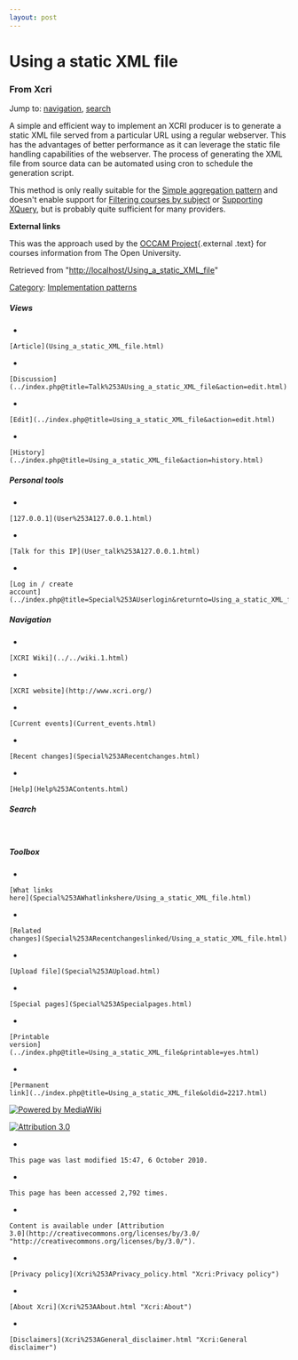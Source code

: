 ```yaml
---
layout: post
---
```








Using a static XML file 
=======================













### From Xcri 







Jump to: [navigation](Using_a_static_XML_file.html#column-one),
[search](Using_a_static_XML_file.html#searchInput)



A simple and efficient way to implement an XCRI producer is to generate
a static XML file served from a particular URL using a regular
webserver. This has the advantages of better performance as it can
leverage the static file handling capabilities of the webserver. The
process of generating the XML file from source data can be automated
using cron to schedule the generation script.

This method is only really suitable for the [Simple aggregation
pattern](Simple_aggregation_pattern.html "Simple aggregation pattern")
and doesn't enable support for [Filtering courses by
subject](Filtering_courses_by_subject.html "Filtering courses by subject")
or [Supporting XQuery](Supporting_XQuery.html "Supporting XQuery"), but
is probably quite sufficient for many providers.

**External links**

This was the approach used by the [OCCAM
Project](http://www.open.ac.uk/online/p8_2.shtml "http://www.open.ac.uk/online/p8_2.shtml"){.external
.text} for courses information from The Open University.



Retrieved from
"[http://localhost/Using\_a\_static\_XML\_file](Using_a_static_XML_file.html)"





[Category](Special%253ACategories.html "Special:Categories"): [Implementation
patterns](Category%253AImplementation_patterns.html "Category:Implementation patterns")

















##### Views



-   

    

    [Article](Using_a_static_XML_file.html)
-   

    

    [Discussion](../index.php@title=Talk%253AUsing_a_static_XML_file&action=edit.html)
-   

    

    [Edit](../index.php@title=Using_a_static_XML_file&action=edit.html)
-   

    

    [History](../index.php@title=Using_a_static_XML_file&action=history.html)







##### Personal tools



-   

    

    [127.0.0.1](User%253A127.0.0.1.html)
-   

    

    [Talk for this IP](User_talk%253A127.0.0.1.html)
-   

    

    [Log in / create
    account](../index.php@title=Special%253AUserlogin&returnto=Using_a_static_XML_file.html)











[](../../wiki.1.html "XCRI Wiki")





##### Navigation



-   

    

    [XCRI Wiki](../../wiki.1.html)
-   

    

    [XCRI website](http://www.xcri.org/)
-   

    

    [Current events](Current_events.html)
-   

    

    [Recent changes](Special%253ARecentchanges.html)
-   

    

    [Help](Help%253AContents.html)







##### Search





 









##### Toolbox



-   

    

    [What links
    here](Special%253AWhatlinkshere/Using_a_static_XML_file.html)
-   

    

    [Related
    changes](Special%253ARecentchangeslinked/Using_a_static_XML_file.html)
-   

    

    [Upload file](Special%253AUpload.html)
-   

    

    [Special pages](Special%253ASpecialpages.html)
-   

    

    [Printable
    version](../index.php@title=Using_a_static_XML_file&printable=yes.html)
-   

    

    [Permanent
    link](../index.php@title=Using_a_static_XML_file&oldid=2217.html)















[![Powered by
MediaWiki](../skins/common/images/poweredby_mediawiki_88x31.png)](http://www.mediawiki.org/)





[![Attribution 3.0
](http://i.creativecommons.org/l/by/3.0/88x31.png)](http://creativecommons.org/licenses/by/3.0/)



-   

    

    This page was last modified 15:47, 6 October 2010.
-   

    

    This page has been accessed 2,792 times.
-   

    

    Content is available under [Attribution
    3.0](http://creativecommons.org/licenses/by/3.0/ "http://creativecommons.org/licenses/by/3.0/").
-   

    

    [Privacy policy](Xcri%253APrivacy_policy.html "Xcri:Privacy policy")
-   

    

    [About Xcri](Xcri%253AAbout.html "Xcri:About")
-   

    

    [Disclaimers](Xcri%253AGeneral_disclaimer.html "Xcri:General disclaimer")




